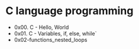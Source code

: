 # C language programming
- 0x00. C - Hello, World
- 0x01. C - Variables, if, else, while`
- 0x02-functions_nested_loops
